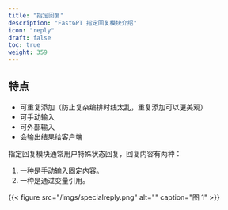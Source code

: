 ```yaml
---
title: "指定回复"
description: "FastGPT 指定回复模块介绍"
icon: "reply"
draft: false
toc: true
weight: 359
---
```


## 特点

- 可重复添加（防止复杂编排时线太乱，重复添加可以更美观）
- 可手动输入
- 可外部输入
- 会输出结果给客户端

指定回复模块通常用户特殊状态回复，回复内容有两种：

1. 一种是手动输入固定内容。
2. 一种是通过变量引用。

{{< figure
    src="/imgs/specialreply.png"
    alt=""
    caption="图 1"
    >}}
